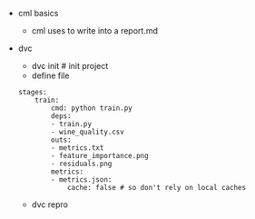 - cml basics

  - cml uses to write into a report.md

- dvc
  - dvc init # init project
  - define file
  ```
  stages:
      train:
          cmd: python train.py
          deps:
          - train.py
          - wine_quality.csv
          outs:
          - metrics.txt
          - feature_importance.png
          - residuals.png
          metrics:
          - metrics.json:
              cache: false # so don't rely on local caches
  ```
  - dvc repro
